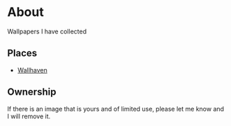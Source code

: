 # About
Wallpapers I have collected

## Places
- [Wallhaven](https://wallhaven.cc/)

## Ownership
If there is an image that is yours and of limited use, please let me know 
and I will remove it.
